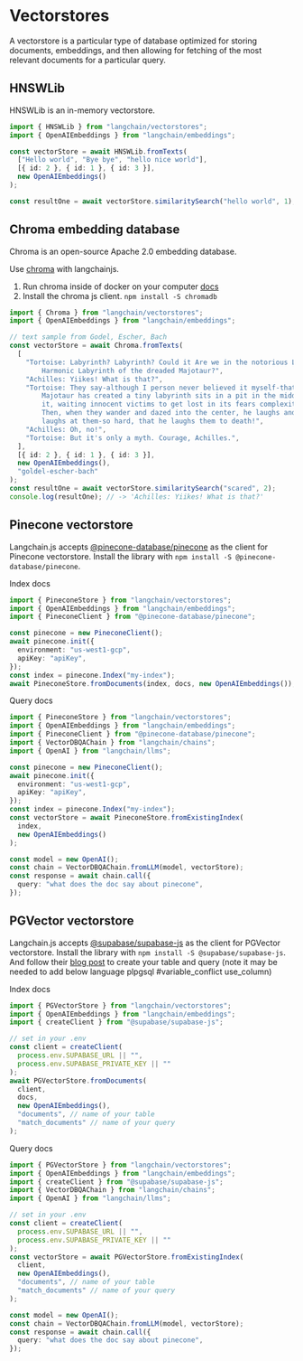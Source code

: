 # Vectorstores

A vectorstore is a particular type of database optimized for storing documents, embeddings, and then allowing for fetching of the most relevant documents for a particular query.

## HNSWLib

HNSWLib is an in-memory vectorstore.

```typescript
import { HNSWLib } from "langchain/vectorstores";
import { OpenAIEmbeddings } from "langchain/embeddings";

const vectorStore = await HNSWLib.fromTexts(
  ["Hello world", "Bye bye", "hello nice world"],
  [{ id: 2 }, { id: 1 }, { id: 3 }],
  new OpenAIEmbeddings()
);

const resultOne = await vectorStore.similaritySearch("hello world", 1);
```

## Chroma embedding database

Chroma is an open-source Apache 2.0 embedding database.

Use [chroma](https://github.com/chroma-core/chroma) with langchainjs.

1. Run chroma inside of docker on your computer [docs](https://docs.trychroma.com/api-reference)
2. Install the chroma js client. `npm install -S chromadb`

```typescript
import { Chroma } from "langchain/vectorstores";
import { OpenAIEmbeddings } from "langchain/embeddings";

// text sample from Godel, Escher, Bach
const vectorStore = await Chroma.fromTexts(
  [
    "Tortoise: Labyrinth? Labyrinth? Could it Are we in the notorious Little\
        Harmonic Labyrinth of the dreaded Majotaur?",
    "Achilles: Yiikes! What is that?",
    "Tortoise: They say-although I person never believed it myself-that an I\
        Majotaur has created a tiny labyrinth sits in a pit in the middle of\
        it, waiting innocent victims to get lost in its fears complexity.\
        Then, when they wander and dazed into the center, he laughs and\
        laughs at them-so hard, that he laughs them to death!",
    "Achilles: Oh, no!",
    "Tortoise: But it's only a myth. Courage, Achilles.",
  ],
  [{ id: 2 }, { id: 1 }, { id: 3 }],
  new OpenAIEmbeddings(),
  "goldel-escher-bach"
);
const resultOne = await vectorStore.similaritySearch("scared", 2);
console.log(resultOne); // -> 'Achilles: Yiikes! What is that?'
```

## Pinecone vectorstore

Langchain.js accepts [@pinecone-database/pinecone](https://docs.pinecone.io/docs/node-client) as the client for Pinecone vectorstore. Install the library with `npm install -S @pinecone-database/pinecone`.

Index docs

```typescript
import { PineconeStore } from "langchain/vectorstores";
import { OpenAIEmbeddings } from "langchain/embeddings";
import { PineconeClient } from "@pinecone-database/pinecone";

const pinecone = new PineconeClient();
await pinecone.init({
  environment: "us-west1-gcp",
  apiKey: "apiKey",
});
const index = pinecone.Index("my-index");
await PineconeStore.fromDocuments(index, docs, new OpenAIEmbeddings());
```

Query docs

```typescript
import { PineconeStore } from "langchain/vectorstores";
import { OpenAIEmbeddings } from "langchain/embeddings";
import { PineconeClient } from "@pinecone-database/pinecone";
import { VectorDBQAChain } from "langchain/chains";
import { OpenAI } from "langchain/llms";

const pinecone = new PineconeClient();
await pinecone.init({
  environment: "us-west1-gcp",
  apiKey: "apiKey",
});
const index = pinecone.Index("my-index");
const vectorStore = await PineconeStore.fromExistingIndex(
  index,
  new OpenAIEmbeddings()
);

const model = new OpenAI();
const chain = VectorDBQAChain.fromLLM(model, vectorStore);
const response = await chain.call({
  query: "what does the doc say about pinecone",
});
```

## PGVector vectorstore

Langchain.js accepts [@supabase/supabase-js](https://www.npmjs.com/package/@supabase/supabase-js) as the client for PGVector vectorstore. Install the library with `npm install -S @supabase/supabase-js`. And follow their [blog post](https://supabase.com/blog/openai-embeddings-postgres-vector) to create your table and query (note it may be needed to add below language plpgsql #variable_conflict use_column)

Index docs

```typescript
import { PGVectorStore } from "langchain/vectorstores";
import { OpenAIEmbeddings } from "langchain/embeddings";
import { createClient } from "@supabase/supabase-js";

// set in your .env
const client = createClient(
  process.env.SUPABASE_URL || "",
  process.env.SUPABASE_PRIVATE_KEY || ""
);
await PGVectorStore.fromDocuments(
  client,
  docs,
  new OpenAIEmbeddings(),
  "documents", // name of your table
  "match_documents" // name of your query
);
```

Query docs

```typescript
import { PGVectorStore } from "langchain/vectorstores";
import { OpenAIEmbeddings } from "langchain/embeddings";
import { createClient } from "@supabase/supabase-js";
import { VectorDBQAChain } from "langchain/chains";
import { OpenAI } from "langchain/llms";

// set in your .env
const client = createClient(
  process.env.SUPABASE_URL || "",
  process.env.SUPABASE_PRIVATE_KEY || ""
);
const vectorStore = await PGVectorStore.fromExistingIndex(
  client,
  new OpenAIEmbeddings(),
  "documents", // name of your table
  "match_documents" // name of your query
);

const model = new OpenAI();
const chain = VectorDBQAChain.fromLLM(model, vectorStore);
const response = await chain.call({
  query: "what does the doc say about pinecone",
});
```
